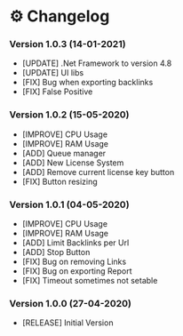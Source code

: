 # ⚙ Changelog

### Version 1.0.3 (14-01-2021)

* \[UPDATE] .Net Framework to version 4.8
* \[UPDATE] UI libs
* \[FIX] Bug when exporting backlinks
* \[FIX] False Positive

### Version 1.0.2 (15-05-2020)

* \[IMPROVE] CPU Usage
* \[IMPROVE] RAM Usage
* \[ADD] Queue manager
* \[ADD] New License System
* \[ADD] Remove current license key button
* \[FIX] Button resizing

### Version 1.0.1 (04-05-2020)

* \[IMPROVE] CPU Usage
* \[IMPROVE] RAM Usage
* \[ADD] Limit Backlinks per Url
* \[ADD] Stop Button
* \[FIX] Bug on removing Links
* \[FIX] Bug on exporting Report
* \[FIX] Timeout sometimes not setable

### Version 1.0.0 (27-04-2020)

* \[RELEASE] Initial Version
